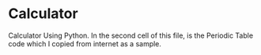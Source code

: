 # Calculator
Calculator Using Python.
In the second cell of this file, is the Periodic Table code which I copied from internet as a sample.
